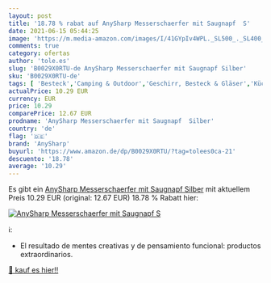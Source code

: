 ```yaml
---
layout: post
title: '18.78 % rabat auf AnySharp Messerschaerfer mit Saugnapf  S'
date: 2021-06-15 05:44:25
image: 'https://m.media-amazon.com/images/I/41GYpIv4WPL._SL500_._SL400_.jpg'
comments: true
category: ofertas
author: 'tole.es'
slug: 'B0029X0RTU-de AnySharp Messerschaerfer mit Saugnapf Silber'
sku: 'B0029X0RTU-de'
tags: [ 'Besteck','Camping & Outdoor','Geschirr, Besteck & Gläser','Küche, Haushalt & Wohnen','Küche, Kochen & Backen','Küchenhelfer & Kochzubehör','Manuelle Messerschärfer','Messer & Werkzeuge','Messerschärfer','Sport','Sport & Freizeit','Sport & Outdoor Aktivitäten, Bekleidung & Ausrüstung','anysharp', ]
actualPrice: 10.29 EUR
currency: EUR
price: 10.29
comparePrice: 12.67 EUR
prodname: 'AnySharp Messerschaerfer mit Saugnapf  Silber'
country: 'de'
flag: '🇩🇪'
brand: 'AnySharp'
buyurl: 'https://www.amazon.de/dp/B0029X0RTU/?tag=tolees0ca-21'
descuento: '18.78'
average: '10.29'
---
```


Es gibt ein [AnySharp Messerschaerfer mit Saugnapf  Silber](https://www.amazon.de/dp/B0029X0RTU/?tag=tolees0ca-21) mit aktuellem Preis 10.29 EUR (original: 12.67 EUR) 18.78 % Rabatt hier:

[![AnySharp Messerschaerfer mit Saugnapf  S](https://m.media-amazon.com/images/I/41GYpIv4WPL._SL500_._SL400_.jpg)](https://www.amazon.de/dp/B0029X0RTU/?tag=tolees0ca-21)

ℹ️:

- El resultado de mentes creativas y de pensamiento funcional: productos extraordinarios.

[🛒 kauf es hier!!](https://www.amazon.de/dp/B0029X0RTU/?tag=tolees0ca-21)

